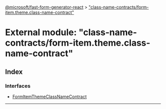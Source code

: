 [@microsoft/fast-form-generator-react](../README.md) > ["class-name-contracts/form-item.theme.class-name-contract"](../modules/_class_name_contracts_form_item_theme_class_name_contract_.md)

# External module: "class-name-contracts/form-item.theme.class-name-contract"

## Index

### Interfaces

* [FormItemThemeClassNameContract](../interfaces/_class_name_contracts_form_item_theme_class_name_contract_.formitemthemeclassnamecontract.md)

---

